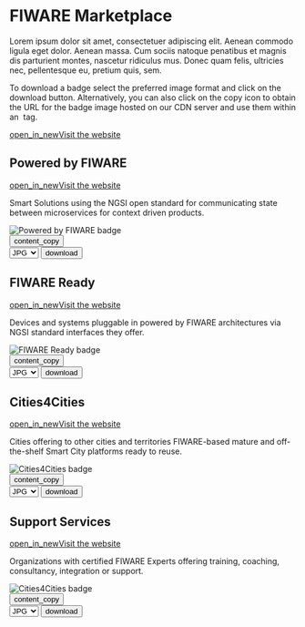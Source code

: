 <div id="social-meta">
<meta property="og:title" content="FIWARE Brand Guide" />
<meta property="og:type" content="documentation" />
<meta property="og:url" content="https://fiware-brand-guide.readthedocs.org" />
<meta property="og:image" content="https://www.fiware.org/wp-content/uploads/FF_Banner_General.png" />
</div>

# FIWARE Marketplace

Lorem ipsum dolor sit amet, consectetuer adipiscing elit. Aenean commodo ligula eget dolor. Aenean massa. Cum sociis natoque penatibus et magnis dis parturient montes, nascetur ridiculus mus. Donec quam felis, ultricies nec, pellentesque eu, pretium quis, sem.

To download a badge select the preferred image format and click on the download button. Alternatively, you can also click on the copy icon to obtain the URL for the badge image hosted on our CDN server and use them within an <img> tag.

<div class="primary-btn">
    <a href="#" target="_blank"><span class="material-symbols-outlined">open_in_new</span>Visit the website</a>
</div>

## Powered by FIWARE

<div class="secondary-btn">
    <a href="https://www.fiware.org/marketplace/powered-by-fiware/" target="_blank"><span class="material-symbols-outlined">open_in_new</span>Visit the website</a>
</div>

<p class="description">Smart Solutions using the NGSI open standard for communicating state between microservices for context driven products.</p>

<div class="badges-container">
    <div class="badge-container">
        <img class="badge" src="https://www.fiware.org/custom/brand-guide/img/badges/marketplace/powered-by-fiware.svg" alt="Powered by FIWARE badge" onContextMenu="return false;">
        <div class="dwl-container">
            <button class="copy" data-clipboard-text="https://www.fiware.org/custom/brand-guide/img/badges/marketplace/powered-by-fiware.svg" data-original-title="Copied!"><span class="material-symbols-outlined">content_copy</span></button>
            <form class="badge-dwl" onsubmit="this.action = document.getElementById('filename').value">
                    <select id="filename">
                        <option value="#">JPG</option>
                        <option value="#">PNG</option>
                        <option value="#">SVG</option>
                        <option value="#">EPS</option>
                    </select>
                <input type="submit" value="download" class="material-symbols-outlined dwl" />
            </form>
        </div>
    </div>
</div>

## FIWARE Ready

<div class="secondary-btn">
    <a href="https://www.fiware.org/marketplace/fiware-ready/" target="_blank"><span class="material-symbols-outlined">open_in_new</span>Visit the website</a>
</div>

<p class="description">Devices and systems pluggable in powered by FIWARE architectures via NGSI standard interfaces they offer.</p>

<div class="badges-container">
    <div class="badge-container">
        <img class="badge" src="https://www.fiware.org/custom/brand-guide/img/badges/marketplace/fiware-ready.svg" alt="FIWARE Ready badge" onContextMenu="return false;">
        <div class="dwl-container">
            <button class="copy" data-clipboard-text="https://www.fiware.org/custom/brand-guide/img/badges/marketplace/fiware-ready.svg" data-original-title="Copied!"><span class="material-symbols-outlined">content_copy</span></button>
            <form class="badge-dwl" onsubmit="this.action = document.getElementById('filename').value">
                    <select id="filename">
                        <option value="#">JPG</option>
                        <option value="#">PNG</option>
                        <option value="#">SVG</option>
                        <option value="#">EPS</option>
                    </select>
                <input type="submit" value="download" class="material-symbols-outlined dwl" />
            </form>
        </div>
    </div>
</div>

## Cities4Cities

<div class="secondary-btn">
    <a href="https://www.fiware.org/marketplace/cities4cities/" target="_blank"><span class="material-symbols-outlined">open_in_new</span>Visit the website</a>
</div>

<p class="description">Cities offering to other cities and territories FIWARE-based mature and off-the-shelf Smart City platforms ready to reuse.</p>

<div class="badges-container">
    <div class="badge-container">
        <img class="badge" src="https://www.fiware.org/custom/brand-guide/img/badges/marketplace/cities-4-cities.svg" alt="Cities4Cities badge" onContextMenu="return false;">
        <div class="dwl-container">
            <button class="copy" data-clipboard-text="https://www.fiware.org/custom/brand-guide/img/badges/marketplace/cities-4-cities.svg" data-original-title="Copied!"><span class="material-symbols-outlined">content_copy</span></button>
            <form class="badge-dwl" onsubmit="this.action = document.getElementById('filename').value">
                    <select id="filename">
                        <option value="#">JPG</option>
                        <option value="#">PNG</option>
                        <option value="#">SVG</option>
                        <option value="#">EPS</option>
                    </select>
                <input type="submit" value="download" class="material-symbols-outlined dwl" />
            </form>
        </div>
    </div>
</div>

## Support Services

<div class="secondary-btn">
    <a href="https://www.fiware.org/marketplace/support-services/" target="_blank"><span class="material-symbols-outlined">open_in_new</span>Visit the website</a>
</div>

<p class="description">Organizations with certified FIWARE Experts offering training, coaching, consultancy, integration or support.</p>

<div class="badges-container">
    <div class="badge-container">
        <img class="badge" src="https://www.fiware.org/custom/brand-guide/img/badges/marketplace/support-services.svg" alt="Cities4Cities badge" onContextMenu="return false;">
        <div class="dwl-container">
            <button class="copy" data-clipboard-text="https://www.fiware.org/custom/brand-guide/img/badges/marketplace/support-services.svg" data-original-title="Copied!"><span class="material-symbols-outlined">content_copy</span></button>
            <form class="badge-dwl" onsubmit="this.action = document.getElementById('filename').value">
                    <select id="filename">
                        <option value="#">JPG</option>
                        <option value="#">PNG</option>
                        <option value="#">SVG</option>
                        <option value="#">EPS</option>
                    </select>
                <input type="submit" value="download" class="material-symbols-outlined dwl" />
            </form>
        </div>
    </div>
</div>